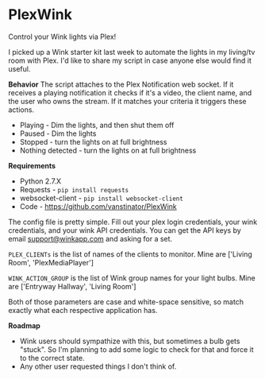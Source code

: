 # PlexWink
Control your Wink lights via Plex!

I picked up a Wink starter kit last week to automate the lights in my living/tv room with Plex. I'd like to share my script in case anyone else would find it useful.


**Behavior**
The script attaches to the Plex Notification web socket. If it receives a playing notification it checks if it's a video, the client name, and the user who owns the stream. If it matches your criteria it triggers these actions.

* Playing - Dim the lights, and then shut them off
* Paused - Dim the lights
* Stopped - turn the lights on at full brightness
* Nothing detected - turn the lights on at full brightness


**Requirements**
* Python 2.7.X
* Requests - `pip install requests`
* websocket-client - `pip install websocket-client`
* Code - https://github.com/vanstinator/PlexWink

The config file is pretty simple. Fill out your plex login credentials, your wink credentials, and your wink API credentials. You can get the API keys by email support@winkapp.com and asking for a set.

`PLEX_CLIENTs` is the list of names of the clients to monitor. Mine are ['Living Room', 'PlexMediaPlayer']

`WINK_ACTION_GROUP` is the list of Wink group names for your light bulbs. Mine are ['Entryway Hallway', 'Living Room']

Both of those parameters are case and white-space sensitive, so match exactly what each respective application has.

**Roadmap**
* Wink users should sympathize with this, but sometimes a bulb gets "stuck". So I'm planning to add some logic to check for that and force it to the correct state.
* Any other user requested things I don't think of.
